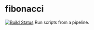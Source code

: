 # fibonacci
[![Build Status](http://ec2-44-195-195-77.compute-1.amazonaws.com/buildStatus/icon?job=fibonacci)](http://ec2-44-195-195-77.compute-1.amazonaws.com/job/fibonacci/)
Run scripts from a pipeline.
